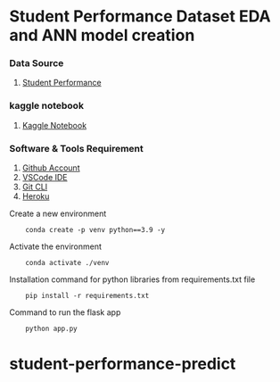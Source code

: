 # Student Performance Dataset EDA and ANN model creation

### Data Source 
1. [Student Performance](https://www.kaggle.com/datasets/whenamancodes/student-performance)

### kaggle notebook
1. [Kaggle Notebook](https://www.kaggle.com/code/biswajit01/student-performance-prediction/notebook)

### Software & Tools Requirement

1. [Github Account](https://github.com)
2. [VSCode IDE](https://code.visualstudio.com)
3. [Git CLI](https://git-scm.com/downloads)
4. [Heroku](https://www.heroku.com)

Create a new environment

```  
    conda create -p venv python==3.9 -y
```
Activate the environment

``` 
    conda activate ./venv
```
Installation command for python libraries from requirements.txt file

```
    pip install -r requirements.txt
```
Command to run the flask app 

```
    python app.py
```
# student-performance-predict
